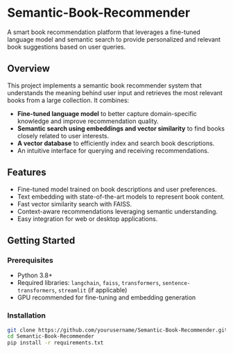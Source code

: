 # Semantic-Book-Recommender

A smart book recommendation platform that leverages a fine-tuned language model and semantic search to provide personalized and relevant book suggestions based on user queries.

## Overview

This project implements a semantic book recommender system that understands the meaning behind user input and retrieves the most relevant books from a large collection. It combines:

- **Fine-tuned language model** to better capture domain-specific knowledge and improve recommendation quality.
- **Semantic search using embeddings and vector similarity** to find books closely related to user interests.
- **A vector database** to efficiently index and search book descriptions.
- An intuitive interface for querying and receiving recommendations.

## Features

- Fine-tuned model trained on book descriptions and user preferences.
- Text embedding with state-of-the-art models to represent book content.
- Fast vector similarity search with FAISS.
- Context-aware recommendations leveraging semantic understanding.
- Easy integration for web or desktop applications.

## Getting Started


### Prerequisites

- Python 3.8+
- Required libraries: `langchain`, `faiss`, `transformers`, `sentence-transformers`, `streamlit` (if applicable)
- GPU recommended for fine-tuning and embedding generation

### Installation

```bash
git clone https://github.com/yourusername/Semantic-Book-Recommender.git
cd Semantic-Book-Recommender
pip install -r requirements.txt
